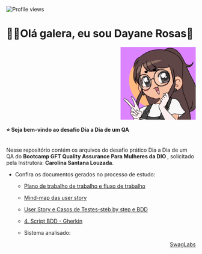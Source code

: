 ![Profile views](https://gpvc.arturio.dev/dayane-rosas)

<div>
  <h1 align="left">
  👋🏼Olá galera, eu sou Dayane Rosas🥰
  </h1>
  
  <p align="right">
    <a href="https://github.com/dayane-rosas/java-anatomia-classes/blob/main/ezgif.com-gif-maker.gif"> </a>
    <img src="ezgif.com-gif-maker.gif" width="200">
    
<div align='left'>
  <b> ⭐️ Seja bem-vindo ao desafio Dia a Dia de um QA </b>
</div> </br>

  <p align="left">
    Nesse repositório contém os arquivos do desafio prático Dia a Dia de um QA do <b>Bootcamp GFT Quality Assurance Para Mulheres da DIO </b>, solicitado pela Instrutora: <b>Carolina Santana Louzada</b>.</p>
    
- Confira os documentos gerados no processo de estudo: 
  - <a href='https://lattes.cnpq.br/1373785563610025'>Plano de trabalho de trabalho e fluxo de trabalho</a>
  - <a href='https://lattes.cnpq.br/1373785563610025'>Mind-map das user story </a>
  - <a href='https://lattes.cnpq.br/1373785563610025'>User Story e Casos de Testes-steb by step e BDD</a>
  - <a href='https://lattes.cnpq.br/1373785563610025'>4. Script BDD - Gherkin</a>
  
  - Sistema analisado:
  <p align="right">
    <a href="https://www.saucedemo.com/"> SwagLabs</a>
  
